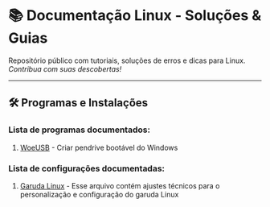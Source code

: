 # 📚 Documentação Linux - Soluções & Guias

Repositório público com tutoriais, soluções de erros e dicas para Linux.  
_Contribua com suas descobertas!_

---

## 🛠️ **Programas e Instalações**

### Lista de programas documentados:

1. [WoeUSB](https://github.com/schussler/linux-docs/blob/main/programas/woeusb.md) - Criar pendrive bootável do Windows

### Lista de configurações documentadas:

1. [Garuda Linux](https://github.com/schussler/linux-docs/blob/main/programas/woeusb.md) - Esse arquivo contém ajustes técnicos para o personalização e configuração do garuda Linux
